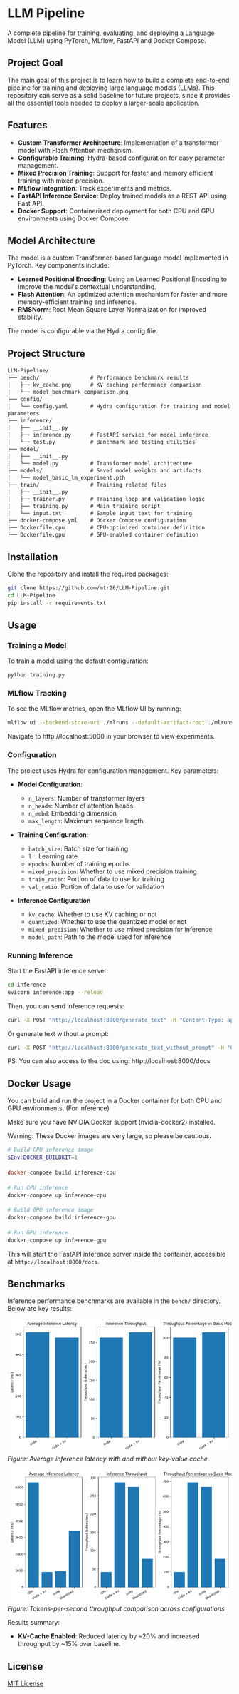 # LLM Pipeline

A complete pipeline for training, evaluating, and deploying a Language Model (LLM) using PyTorch, MLflow, FastAPI and Docker Compose. 

## Project Goal
The main goal of this project is to learn how to build a complete end-to-end pipeline for training and deploying large language models (LLMs). This repository can serve as a solid baseline for future projects, since it provides all the essential tools needed to deploy a larger-scale application.




## Features

- **Custom Transformer Architecture**: Implementation of a transformer model with Flash Attention mechanism.
- **Configurable Training**: Hydra-based configuration for easy parameter management.
- **Mixed Precision Training**: Support for faster and memory efficient training with mixed precision.
- **MLflow Integration**: Track experiments and metrics.
- **FastAPI Inference Service**: Deploy trained models as a REST API using Fast API.
- **Docker Support**: Containerized deployment for both CPU and GPU environments using Docker Compose.

## Model Architecture

The model is a custom Transformer-based language model implemented in PyTorch. Key components include:

- **Learned Positional Encoding**: Using an Learned Positional Encoding to improve the model's contextual understanding.
- **Flash Attention**: An optimized attention mechanism for faster and more memory-efficient training and inference.
- **RMSNorm**: Root Mean Square Layer Normalization for improved stability.

The model is configurable via the Hydra config file.

## Project Structure

```
LLM-Pipeline/
├── bench/                # Performance benchmark results
│   ├── kv_cache.png      # KV caching performance comparison
│   └── model_benchmark_comparison.png
├── config/
│   └── config.yaml       # Hydra configuration for training and model parameters
├── inference/
│   ├── __init__.py      
│   ├── inference.py      # FastAPI service for model inference
│   └── test.py           # Benchmark and testing utilities
├── model/
│   ├── __init__.py
│   └── model.py          # Transformer model architecture
├── models/               # Saved model weights and artifacts
│   └── model_basic_lm_experiment.pth
├── train/                # Training related files
│   ├── __init__.py
│   ├── trainer.py        # Training loop and validation logic
│   ├── training.py       # Main training script
│   └── input.txt         # Sample input text for training
├── docker-compose.yml    # Docker Compose configuration
├── Dockerfile.cpu        # CPU-optimized container definition
└── Dockerfile.gpu        # GPU-enabled container definition
```

## Installation

Clone the repository and install the required packages:

```bash
git clone https://github.com/mtr26/LLM-Pipeline.git
cd LLM-Pipeline
pip install -r requirements.txt
```

## Usage

### Training a Model

To train a model using the default configuration:

```bash
python training.py
```

### MLflow Tracking

To see the MLflow metrics, open the MLflow UI by running:

```bash
mlflow ui --backend-store-uri ./mlruns --default-artifact-root ./mlruns
```

Navigate to http://localhost:5000 in your browser to view experiments.

### Configuration

The project uses Hydra for configuration management. Key parameters:

- **Model Configuration**:
  - `n_layers`: Number of transformer layers
  - `n_heads`: Number of attention heads
  - `n_embd`: Embedding dimension
  - `max_length`: Maximum sequence length

- **Training Configuration**:
  - `batch_size`: Batch size for training
  - `lr`: Learning rate
  - `epochs`: Number of training epochs
  - `mixed_precision`: Whether to use mixed precision training
  - `train_ratio`: Portion of data to use for training
  - `val_ratio`: Portion of data to use for validation

- **Inference Configuration**
  - `kv_cache`: Whether to use KV caching or not
  - `quantized`: Whether to use the quantized model or not
  - `mixed_precision`: Whether to use mixed precision for inference
  - `model_path`: Path to the model used for inference

### Running Inference

Start the FastAPI inference server:

```bash
cd inference
uvicorn inference:app --reload
```

Then, you can send inference requests:

```bash
curl -X POST "http://localhost:8000/generate_text" -H "Content-Type: application/json" -d '{"prompt": "Once upon a time", "num_of_token_generated": 50}'
```

Or generate text without a prompt:

```bash
curl -X POST "http://localhost:8000/generate_text_without_prompt" -H "Content-Type: application/json" -d '{"num_of_token_generated": 100}'
```

PS: You can also access to the doc using: http://localhost:8000/docs

## Docker Usage

You can build and run the project in a Docker container for both CPU and GPU environments. (For inference)

Make sure you have NVIDIA Docker support (nvidia-docker2) installed.

Warning: These Docker images are very large, so please be cautious.

```powershell
# Build CPU inference image
$Env:DOCKER_BUILDKIT=1

docker-compose build inference-cpu

# Run CPU inference
docker-compose up inference-cpu

# Build GPU inference image
docker-compose build inference-gpu

# Run GPU inference
docker-compose up inference-gpu
```

This will start the FastAPI inference server inside the container, accessible at `http://localhost:8000/docs`.

## Benchmarks

Inference performance benchmarks are available in the `bench/` directory. Below are key results:

![KV-Cache Latency Comparison](bench/kv_cache.png)
*Figure: Average inference latency with and without key-value cache.*

![Model Throughput Comparison](bench/model_benchmark_comparison.png)
*Figure: Tokens-per-second throughput comparison across configurations.*

Results summary:
- **KV-Cache Enabled**: Reduced latency by ~20% and increased throughput by ~15% over baseline.

## License

[MIT License](LICENSE)
